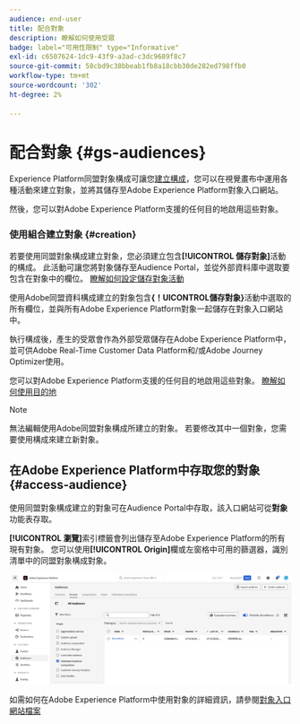 ```yaml
---
audience: end-user
title: 配合對象
description: 瞭解如何使用受眾
badge: label="可用性限制" type="Informative"
exl-id: c6507624-1dc9-43f9-a3ad-c3dc9689f8c7
source-git-commit: 58cbd9c38bbeab1fb8a18cbb30de282ed798ffb0
workflow-type: tm+mt
source-wordcount: '302'
ht-degree: 2%

---
```


# 配合對象 {#gs-audiences}

Experience Platform同盟對象構成可讓您[建立構成](../compositions/gs-compositions.md)，您可以在視覺畫布中運用各種活動來建立對象，並將其儲存至Adobe Experience Platform對象入口網站。

然後，您可以對Adobe Experience Platform支援的任何目的地啟用這些對象。

### 使用組合建立對象 {#creation}

若要使用同盟對象構成建立對象，您必須建立包含&#x200B;**[!UICONTROL 儲存對象]**&#x200B;活動的構成。 此活動可讓您將對象儲存至Audience Portal，並從外部資料庫中選取要包含在對象中的欄位。 [瞭解如何設定儲存對象活動](../compositions/activities/save-audience.md)

使用Adobe同盟資料構成建立的對象包含&#x200B;**{！UICONTROL儲存對象}**&#x200B;活動中選取的所有欄位，並與所有Adobe Experience Platform對象一起儲存在對象入口網站中。

執行構成後，產生的受眾會作為外部受眾儲存在Adobe Experience Platform中，並可供Adobe Real-Time Customer Data Platform和/或Adobe Journey Optimizer使用。

您可以對Adobe Experience Platform支援的任何目的地啟用這些對象。 [瞭解如何使用目的地](https://experienceleague.adobe.com/en/docs/experience-platform/destinations/home)

>[!NOTE]
>
>無法編輯使用Adobe同盟對象構成所建立的對象。 若要修改其中一個對象，您需要使用構成來建立新對象。

## 在Adobe Experience Platform中存取您的對象 {#access-audience}

使用同盟對象構成建立的對象可在Audience Portal中存取，該入口網站可從&#x200B;**對象**&#x200B;功能表存取。

**[!UICONTROL 瀏覽]**&#x200B;索引標籤會列出儲存至Adobe Experience Platform的所有現有對象。 您可以使用&#x200B;**[!UICONTROL Origin]**&#x200B;欄或左窗格中可用的篩選器，識別清單中的同盟對象構成對象。

![](assets/audiences-list.png)

如需如何在Adobe Experience Platform中使用對象的詳細資訊，請參閱[對象入口網站檔案](https://experienceleague.adobe.com/en/docs/experience-platform/segmentation/ui/audience-portal)

<!-- add link to this donc once published: https://jira.corp.adobe.com/browse/PLAT-198674-->